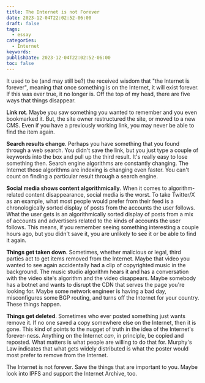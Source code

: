 ```yaml
---
title: The Internet is not Forever
date: 2023-12-04T22:02:52-06:00
draft: false
tags:
  - essay
categories:
  - Internet
keywords: 
publishDate: 2023-12-04T22:02:52-06:00
toc: false
---
```

It used to be (and may still be?) the received wisdom that "the Internet is forever", meaning that once something is on the Internet, it will exist forever. If this was ever true, it no longer is. Off the top of my head, there are five ways that things disappear.

**Link rot**. Maybe you saw something you wanted to remember and you even bookmarked it. But, the site owner restructured the site, or moved to a new CMS. Even if you have a previously working link, you may never be able to find the item again.

**Search results change**. Perhaps you have something that you found through a web search. You didn't save the link, but you just type a couple of keywords into the box and pull up the third result. It's really easy to lose something then. Search engine algorithms are constantly changing. The Internet those algorithms are indexing is changing even faster. You can't count on finding a particular result through a search engine.

**Social media shows content algorithmically**. When it comes to algorithm-related content disappearance, social media is the worst. To take Twitter/X as an example, what most people would prefer from their feed is a chronologically sorted display of posts from the accounts the user follows. What the user gets is an algorithmically sorted display of posts from a mix of accounts and advertisers related to the kinds of accounts the user follows. This means, if you remember seeing something interesting a couple hours ago, but you didn't save it, you are unlikely to see it or be able to find it again.

**Things get taken down**. Sometimes, whether malicious or legal, third parties act to get items removed from the Internet. Maybe that video you wanted to see again accidentally had a clip of copyrighted music in the background. The music studio algorithm hears it and has a conversation with the video site's algorithm and the video disappears. Maybe somebody has a botnet and wants to disrupt the CDN that serves the page you're looking for. Maybe some network engineer is having a bad day, misconfigures some BGP routing, and turns off the Internet for your country. These things happen.

**Things get deleted**. Sometimes who ever posted something just wants remove it. If no one saved a copy somewhere else on the Internet, then it is gone. This kind of points to the nugget of truth in the idea of the Internet's forever-ness. Anything on the Internet *can*, in principle, be copied and reposted. What matters is what people are willing to do that for. Murphy's Law indicates that what gets widely distributed is what the poster would most prefer to remove from the Internet.

The Internet is not forever. Save the things that are important to you. Maybe look into IPFS and support the Internet Archive, too.
